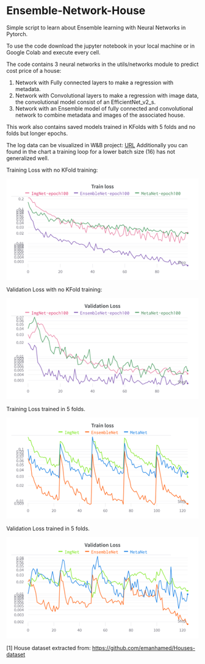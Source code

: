 # Ensemble-Network-House
Simple script to learn about Ensemble learning with Neural Networks in Pytorch.

To use the code download the jupyter notebook in your local machine or in Google Colab and execute every cell.

The code contains 3 neural networks in the utils/networks module to predict cost price of a house:
1. Network with Fully connected layers to make a regression with metadata.
2. Network with Convolutional layers to make a regression with image data, the convolutional model consist of an EfficientNet_v2_s.
3. Network with an Ensemble model of fully connected and convolutional network to combine metadata and images of the associated house.

This work also contains saved models trained in KFolds with 5 folds and no folds but longer epochs.

The log data can be visualized in W&B project: [URL](https://wandb.ai/vcadillo/House?workspace=user-vcadillo)
Additionally you can found in the chart a training loop for a lower batch size (16) has not generalized well.

Training Loss with no KFold training:

<img src="https://github.com/vcadillog/Ensemble-Network-House/blob/main/images/Train_loss.png" width="505" height="265"/>

Validation Loss with no KFold training:

<img src="https://github.com/vcadillog/Ensemble-Network-House/blob/main/images/Validation_loss.png" width="505" height="265"/>

Training Loss trained in 5 folds.

<img src="https://github.com/vcadillog/Ensemble-Network-House/blob/main/images/Train_kfold_loss.png" width="505" height="265"/>

Validation Loss trained in 5 folds.

<img src="https://github.com/vcadillog/Ensemble-Network-House/blob/main/images/Validation_kfold_loss.png" width="505" height="265"/>



[1] House dataset extracted from: https://github.com/emanhamed/Houses-dataset
 
